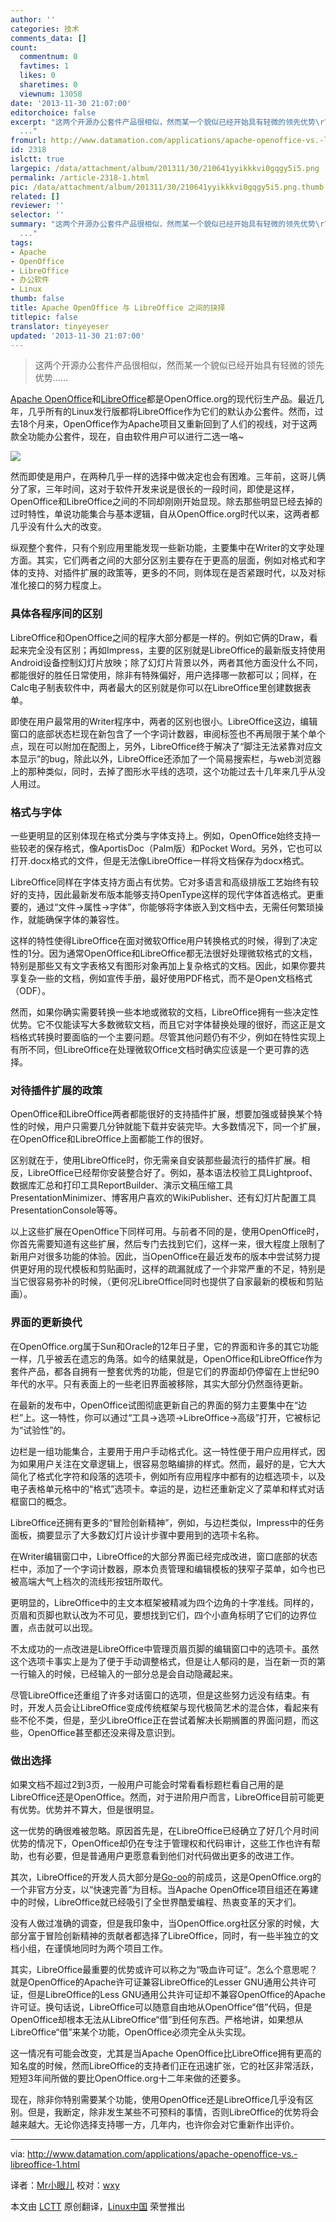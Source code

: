 ```yaml
---
author: ''
categories: 技术
comments_data: []
count:
  commentnum: 0
  favtimes: 1
  likes: 0
  sharetimes: 0
  viewnum: 13058
date: '2013-11-30 21:07:00'
editorchoice: false
excerpt: "这两个开源办公套件产品很相似，然而某一个貌似已经开始具有轻微的领先优势\r\n\r\nApache OpenOffice和LibreOffice都是OpenOffice.org的现代衍生产品。最近几年，几乎所有的Linux发行版都将LibreOffice作为它们的默认办公
  ..."
fromurl: http://www.datamation.com/applications/apache-openoffice-vs.-libreoffice-1.html
id: 2318
islctt: true
largepic: /data/attachment/album/201311/30/210641yyikkkvi0gqgy5i5.png
permalink: /article-2318-1.html
pic: /data/attachment/album/201311/30/210641yyikkkvi0gqgy5i5.png.thumb.jpg
related: []
reviewer: ''
selector: ''
summary: "这两个开源办公套件产品很相似，然而某一个貌似已经开始具有轻微的领先优势\r\n\r\nApache OpenOffice和LibreOffice都是OpenOffice.org的现代衍生产品。最近几年，几乎所有的Linux发行版都将LibreOffice作为它们的默认办公
  ..."
tags:
- Apache
- OpenOffice
- LibreOffice
- 办公软件
- Linux
thumb: false
title: Apache OpenOffice 与 LibreOffice 之间的抉择
titlepic: false
translator: tinyeyeser
updated: '2013-11-30 21:07:00'
---
```



> 
> 这两个开源办公套件产品很相似，然而某一个貌似已经开始具有轻微的领先优势……
> 
> 
> 


[Apache OpenOffice](http://www.openoffice.org/)和[LibreOffice](http://www.libreoffice.org/)都是OpenOffice.org的现代衍生产品。最近几年，几乎所有的Linux发行版都将LibreOffice作为它们的默认办公套件。然而，过去18个月来，OpenOffice作为Apache项目又重新回到了人们的视线，对于这两款全功能办公套件，现在，自由软件用户可以进行二选一咯~


![](/data/attachment/album/201311/30/210641yyikkkvi0gqgy5i5.png)


然而即使是用户，在两种几乎一样的选择中做决定也会有困难。三年前，这哥儿俩分了家，三年时间，这对于软件开发来说是很长的一段时间，即使是这样，OpenOffice和LibreOffice之间的不同却刚刚开始显现。除去那些明显已经去掉的过时特性，单说功能集合与基本逻辑，自从OpenOffice.org时代以来，这两者都几乎没有什么大的改变。


纵观整个套件，只有个别应用里能发现一些新功能，主要集中在Writer的文字处理方面。其实，它们两者之间的大部分区别主要存在于更高的层面，例如对格式和字体的支持、对插件扩展的政策等，更多的不同，则体现在是否紧跟时代，以及对标准化接口的努力程度上。


### 具体各程序间的区别


LibreOffice和OpenOffice之间的程序大部分都是一样的。例如它俩的Draw，看起来完全没有区别；再如Impress，主要的区别就是LibreOffice的最新版支持使用Android设备控制幻灯片放映；除了幻灯片背景以外，两者其他方面没什么不同，都能很好的胜任日常使用，除非有特殊偏好，用户选择哪一款都可以；同样，在Calc电子制表软件中，两者最大的区别就是你可以在LibreOffice里创建数据表单。


即使在用户最常用的Writer程序中，两者的区别也很小。LibreOffice这边，编辑窗口的底部状态栏现在新包含了一个字词计数器，审阅标签也不再局限于某个单个点，现在可以附加在配图上，另外，LibreOffice终于解决了“脚注无法紧靠对应文本显示”的bug，除此以外，LibreOffice还添加了一个简易搜索栏，与web浏览器上的那种类似，同时，去掉了图形水平线的选项，这个功能过去十几年来几乎从没人用过。


### 格式与字体


一些更明显的区别体现在格式分类与字体支持上。例如，OpenOffice始终支持一些较老的保存格式，像AportisDoc（Palm版）和Pocket Word。另外，它也可以打开.docx格式的文件，但是无法像LibreOffice一样将文档保存为docx格式。


LibreOffice同样在字体支持方面占有优势。它对多语言和高级排版工艺始终有较好的支持，因此最新发布版本能够支持OpenType这样的现代字体首选格式。更重要的，通过“文件->属性->字体”，你能够将字体嵌入到文档中去，无需任何繁琐操作，就能确保字体的兼容性。


这样的特性使得LibreOffice在面对微软Office用户转换格式的时候，得到了决定性的1分。因为通常OpenOffice和LibreOffice都无法很好处理微软格式的文档，特别是那些又有文字表格又有图形对象再加上复杂格式的文档。因此，如果你要共享复杂一些的文档，例如宣传手册，最好使用PDF格式，而不是Open文档格式（ODF）。


然而，如果你确实需要转换一些本地或微软的文档，LibreOffice拥有一些决定性优势。它不仅能读写大多数微软文档，而且它对字体替换处理的很好，而这正是文档格式转换时要面临的一个主要问题。尽管其他问题仍有不少，例如在特性实现上有所不同，但LibreOffice在处理微软Office文档时确实应该是一个更可靠的选择。


### 对待插件扩展的政策


OpenOffice和LibreOffice两者都能很好的支持插件扩展，想要加强或替换某个特性的时候，用户只需要几分钟就能下载并安装完毕。大多数情况下，同一个扩展，在OpenOffice和LibreOffice上面都能工作的很好。


区别就在于，使用LibreOffice时，你无需亲自安装那些最流行的插件扩展。相反，LibreOffice已经帮你安装整合好了。例如，基本语法校验工具Lightproof、数据库汇总和打印工具ReportBuilder、演示文稿压缩工具PresentationMinimizer、博客用户喜欢的WikiPublisher、还有幻灯片配置工具PresentationConsole等等。


以上这些扩展在OpenOffice下同样可用。与前者不同的是，使用OpenOffice时，你首先需要知道有这些扩展，然后专门去找到它们，这样一来，很大程度上限制了新用户对很多功能的体验。因此，当OpenOffice在最近发布的版本中尝试努力提供更好用的现代模板和剪贴画时，这样的疏漏就成了一个非常严重的不足，特别是当它很容易弥补的时候，（更何况LibreOffice同时也提供了自家最新的模板和剪贴画）。


### 界面的更新换代


在OpenOffice.org属于Sun和Oracle的12年日子里，它的界面和许多的其它功能一样，几乎被丢在遗忘的角落。如今的结果就是，OpenOffice和LibreOffice作为套件产品，都各自拥有一整套优秀的功能，但是它们的界面却仍停留在上世纪90年代的水平。只有表面上的一些老旧界面被移除，其实大部分仍然亟待更新。


在最新的发布中，OpenOffice试图彻底更新自己的界面的努力主要集中在“边栏”上。这一特性，你可以通过“工具->选项->LibreOffice->高级”打开，它被标记为“试验性”的。


边栏是一组功能集合，主要用于用户手动格式化。这一特性便于用户应用样式，因为如果用户关注在文章逻辑上，很容易忽略编排的样式。然而，最好的是，它大大简化了格式化字符和段落的选项卡，例如所有应用程序中都有的边框选项卡，以及电子表格单元格中的“格式”选项卡。幸运的是，边栏还重新定义了菜单和样式对话框窗口的概念。


LibreOffice还拥有更多的“冒险创新精神”，例如，与边栏类似，Impress中的任务面板，摘要显示了大多数幻灯片设计步骤中要用到的选项卡名称。


在Writer编辑窗口中，LibreOffice的大部分界面已经完成改进，窗口底部的状态栏中，添加了一个字词计数器，原本负责管理和编辑模板的狭窄子菜单，如今也已被高端大气上档次的流线形按钮所取代。


更明显的，LibreOffice中的主文本框架被精减为四个边角的十字准线。同样的，页眉和页脚也默认改为不可见，要想找到它们，四个小直角标明了它们的边界位置，点击就可以出现。


不太成功的一点改进是LibreOffice中管理页眉页脚的编辑窗口中的选项卡。虽然这个选项卡事实上是为了便于手动调整格式，但是让人郁闷的是，当在新一页的第一行输入的时候，已经输入的一部分总是会自动隐藏起来。


尽管LibreOffice还重组了许多对话窗口的选项，但是这些努力远没有结束。有时，开发人员会让LibreOffice变成传统框架与现代极简艺术的混合体，看起来有些不伦不类，但是，至少LibreOffice正在尝试着解决长期搁置的界面问题，而这些，OpenOffice甚至都还没来得及意识到。


### 做出选择


如果文档不超过2到3页，一般用户可能会时常看看标题栏看自己用的是LibreOffice还是OpenOffice。然而，对于进阶用户而言，LibreOffice目前可能更有优势。优势并不算大，但是很明显。


这一优势的确很难被忽略。原因首先是，在LibreOffice已经确立了好几个月时间优势的情况下，OpenOffice却仍在专注于管理权和代码审计，这些工作也许有帮助，也有必要，但是普通用户更愿意看到他们对代码做出更多的改进工作。


其次，LibreOffice的开发人员大部分是[Go-oo](https://en.wikipedia.org/wiki/Go-oo)的前成员，这是OpenOffice.org的一个非官方分支，以“快速完善”为目标。当Apache OpenOffice项目组还在筹建中的时候，LibreOffice就已经吸引了全世界酷爱编程、热衷变革的天才们。


没有人做过准确的调查，但是我印象中，当OpenOffice.org社区分家的时候，大部分富于冒险创新精神的贡献者都选择了LibreOffice，同时，有一些半独立的文档小组，在谨慎地同时为两个项目工作。


其实，LibreOffice最重要的优势或许可以称之为“吸血许可证”。怎么个意思呢？就是OpenOffice的Apache许可证兼容LibreOffice的Lesser GNU通用公共许可证，但是LibreOffice的Less GNU通用公共许可证却不兼容OpenOffice的Apache许可证。换句话说，LibreOffice可以随意自由地从OpenOffice“借”代码，但是OpenOffice却根本无法从LibreOffice“借”到任何东西。严格地讲，如果想从LibreOffice“借”来某个功能，OpenOffice必须完全从头实现。


这一情况有可能会改变，尤其是当Apache OpenOffice比LibreOffice拥有更高的知名度的时候，然而LibreOffice的支持者们正在迅速扩张，它的社区非常活跃，短短3年间所做的要比OpenOffice.org十二年来做的还要多。


现在，除非你特别需要某个功能，使用OpenOffice还是LibreOffice几乎没有区别。但是，我断定，除非发生某些不可预料的事情，否则LibreOffice的优势将会越来越大。无论你选择支持哪一方，几年内，也许你会对它重新作出评价。




---


via: <http://www.datamation.com/applications/apache-openoffice-vs.-libreoffice-1.html>


译者：[Mr小眼儿](http://blog.csdn.net/tinyeyeser) 校对：[wxy](https://github.com/wxy)


本文由 [LCTT](https://github.com/LCTT/TranslateProject) 原创翻译，[Linux中国](http://linux.cn/) 荣誉推出